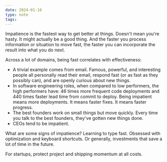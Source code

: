 ```yaml
---
date: 2024-01-16
type: note
tags: 
---
```


Impatience is the fastest way to get better at things. Doesn't mean you're hasty. It might actually be a good thing. And the faster you process information or situation to move fast, the faster you can incorporate the result into what you do next.

Across a lot of domains, being fast correlates with effectiveness:
- A trivial example comes from email. Famous, powerful, and interesting people all personally read their email, respond fast (or as fast as they possibly can), and are openly curious about new things.
- In software engineering roles, when compared to low performers, the high performers have: 46 times more frequent code deployments and 440 times faster lead time from commit to deploy. Being impatient means more deployments. It means faster fixes. It means faster progress.
- The best founders work on small things but move quickly. Every time you talk to the best founders, they've gotten new things done.
- CEOs tend to be impatient.

What are some signs of impatience? Learning to type fast. Obsessed with optimization and keyboard shortcuts. Or generally, investments that save a lot of time in the future.

For startups, protect project and shipping momentum at all costs.